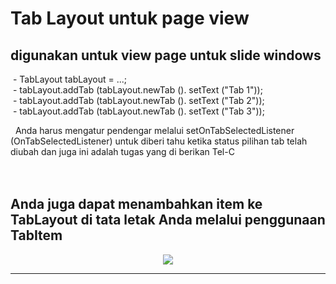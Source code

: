 # Tab Layout untuk page view 
## digunakan untuk view page untuk slide windows
<p>
 - TabLayout tabLayout = ...;</br>
 - tabLayout.addTab (tabLayout.newTab (). setText ("Tab 1"));</br>
 - tabLayout.addTab (tabLayout.newTab (). setText ("Tab 2"));</br>
 - tabLayout.addTab (tabLayout.newTab (). setText ("Tab 3"));</br>
</p> 
Anda harus mengatur pendengar melalui setOnTabSelectedListener (OnTabSelectedListener) untuk diberi tahu ketika status pilihan tab telah diubah
dan juga ini adalah tugas yang di berikan Tel-C
</br></br></br>

## Anda juga dapat menambahkan item ke TabLayout di tata letak Anda melalui penggunaan TabItem 

<p align="center">
  <img  src="https://media.giphy.com/media/lYf4omdatRBno2oGXL/giphy.gif"  />
</p> 

  
  

---



